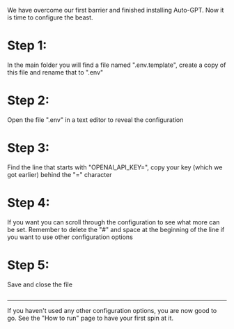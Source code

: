 We have overcome our first barrier and finished installing Auto-GPT.
Now it is time to configure the beast.

# Step 1:
In the main folder you will find a file named ".env.template", create a copy of this file and rename that to ".env"

# Step 2:
Open the file ".env" in a text editor to reveal the configuration

# Step 3:
Find the line that starts with "OPENAI_API_KEY=", copy your key (which we got earlier) behind the "=" character

# Step 4:
If you want you can scroll through the configuration to see what more can be set. Remember to delete the "#" and space at the beginning of the line if you want to use other configuration options

# Step 5:
Save and close the file

<pre>
</pre>
***
If you haven't used any other configuration options, you are now good to go. See the "How to run" page to have your first spin at it.
 